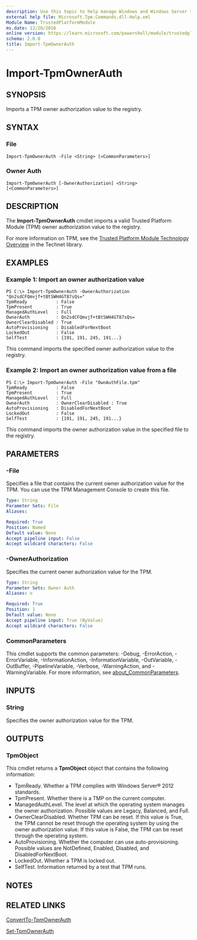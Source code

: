 ```yaml
---
description: Use this topic to help manage Windows and Windows Server technologies with Windows PowerShell.
external help file: Microsoft.Tpm.Commands.dll-Help.xml
Module Name: TrustedPlatformModule
ms.date: 12/20/2016
online version: https://learn.microsoft.com/powershell/module/trustedplatformmodule/import-tpmownerauth?view=windowsserver2025-ps&wt.mc_id=ps-gethelp
schema: 2.0.0
title: Import-TpmOwnerAuth
---
```


# Import-TpmOwnerAuth

## SYNOPSIS
Imports a TPM owner authorization value to the registry.

## SYNTAX

### File
```
Import-TpmOwnerAuth -File <String> [<CommonParameters>]
```

### Owner Auth
```
Import-TpmOwnerAuth [-OwnerAuthorization] <String> [<CommonParameters>]
```

## DESCRIPTION
The **Import-TpmOwnerAuth** cmdlet imports a valid Trusted Platform Module (TPM) owner authorization value to the registry.

For more information on TPM, see the [Trusted Platform Module Technology Overview](https://technet.microsoft.com/en-us/library/jj131725.aspx) in the Technet library.

## EXAMPLES

### Example 1: Import an owner authorization value
```
PS C:\> Import-TpmOwnerAuth -OwnerAuthorization "Qn2sdCFQmvjf+tBtSWH4GT87sQs="
TpmReady           : False
TpmPresent         : True
ManagedAuthLevel   : Full
OwnerAuth          : Qn2sdCFQmvjf+tBtSWH4GT87sQs=
OwnerClearDisabled : True
AutoProvisioning   : DisabledForNextBoot
LockedOut          : False
SelfTest           : {191, 191, 245, 191...}
```

This command imports the specified owner authorization value to the registry.

### Example 2: Import an owner authorization value from a file
```
PS C:\> Import-TpmOwnerAuth -File "OwnAuthFile.tpm"
TpmReady           : False
TpmPresent         : True
ManagedAuthLevel   : Full
OwnerAuth          : OwnerClearDisabled : True
AutoProvisioning   : DisabledForNextBoot
LockedOut          : False
SelfTest           : {191, 191, 245, 191...}
```

This command imports the owner authorization value in the specified file to the registry.

## PARAMETERS

### -File
Specifies a file that contains the current owner authorization value for the TPM.
You can use the TPM Management Console to create this file.

```yaml
Type: String
Parameter Sets: File
Aliases:

Required: True
Position: Named
Default value: None
Accept pipeline input: False
Accept wildcard characters: False
```

### -OwnerAuthorization
Specifies the current owner authorization value for the TPM.

```yaml
Type: String
Parameter Sets: Owner Auth
Aliases: o

Required: True
Position: 1
Default value: None
Accept pipeline input: True (ByValue)
Accept wildcard characters: False
```

### CommonParameters
This cmdlet supports the common parameters: -Debug, -ErrorAction, -ErrorVariable, -InformationAction, -InformationVariable, -OutVariable, -OutBuffer, -PipelineVariable, -Verbose, -WarningAction, and -WarningVariable. For more information, see [about_CommonParameters](https://go.microsoft.com/fwlink/?LinkID=113216).

## INPUTS

### String
Specifies the owner authorization value for the TPM.

## OUTPUTS

### TpmObject
This cmdlet returns a **TpmObject** object that contains the following information:

- TpmReady. Whether a TPM complies with Windows Server® 2012 standards.
- TpmPresent. Whether there is a TMP on the current computer.
- ManagedAuthLevel. The level at which the operating system manages the owner authorization. Possible values are Legacy, Balanced, and Full.
- OwnerClearDisabled. Whether TPM can be reset. If this value is True, the TPM cannot be reset through the operating system by using the owner authorization value. If this value is False, the TPM can be reset through the operating system.
- AutoProvisioning. Whether the computer can use auto-provisioning. Possible values are NotDefined, Enabled, Disabled, and DisabledForNextBoot.
- LockedOut. Whether a TPM is locked out.
- SelfTest. Information returned by a test that TPM runs.

## NOTES

## RELATED LINKS

[ConvertTo-TpmOwnerAuth](./ConvertTo-TpmOwnerAuth.md)

[Set-TpmOwnerAuth](./Set-TpmOwnerAuth.md)

